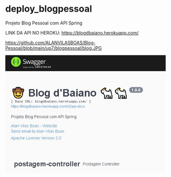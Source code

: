 # deploy_blogpessoal
Projeto Blog Pessoal com API Spring

LINK DA API NO HEROKU: https://blogdbaiano.herokuapp.com/

https://github.com/ALANVILASBOAS/Blog-Pessoal/blob/main/up7/blogpessoal/blog.JPG

![alt text](https://raw.githubusercontent.com/ALANVILASBOAS/Blog-Pessoal/main/up7/blogpessoal/blog.JPG)
